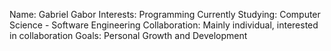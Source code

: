 Name: Gabriel Gabor
Interests: Programming
Currently Studying: Computer Science - Software Engineering
Collaboration: Mainly individual, interested in collaboration
Goals: Personal Growth and Development

<!---
gxby009/gxby009 is a ✨ special ✨ repository because its `README.md` (this file) appears on your GitHub profile.
You can click the Preview link to take a look at your changes.
--->
